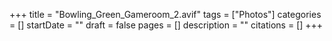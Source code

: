 +++
title = "Bowling_Green_Gameroom_2.avif"
tags = ["Photos"]
categories = []
startDate = ""
draft = false
pages = []
description = ""
citations = []
+++
